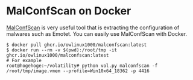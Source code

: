 # MalConfScan on Docker

[MalConfScan](https://github.com/JPCERTCC/MalConfScan) is very useful tool that is extracting the configuration of malwares such as Emotet. You can easily use MalConfScan with Docker.

```
$ docker pull ghcr.io/owlinux1000/malconfscan:latest
$ docker run --rm -v $(pwd):/root/tmp -it ghcr.io/owlinux1000/malconfscan:latest
# For example 
root@hogehoge:~/volatility# python vol.py malconfscan -f /root/tmp/image.vmem --profile=Win10x64_18362 -p 4416
```

